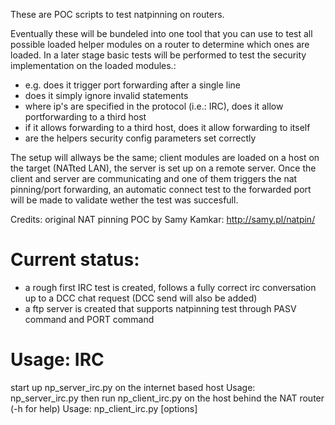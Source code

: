 These are POC scripts to test natpinning on routers.

Eventually these will be bundeled into one tool that you can use to test all possible loaded helper 
modules on a router to determine which ones are loaded.
In a later stage basic tests will be performed to test the security implementation on the loaded modules.:
- e.g. does it trigger port forwarding after a single line
- does it simply ignore invalid statements
- where ip's are specified in the protocol (i.e.: IRC), does it allow portforwarding to a third host
- if it allows forwarding to a third host, does it allow forwarding to itself
- are the helpers security config parameters set correctly

The setup will allways be the same; client modules are loaded on a host on the target (NATted LAN), the server is set up on a remote server.
Once the client and server are communicating and one of them triggers the nat pinning/port forwarding, an automatic connect test to the forwarded port will be made to validate wether the test was 
succesfull.

Credits: original NAT  pinning POC by Samy Kamkar: http://samy.pl/natpin/


Current status:
===============
- a rough first IRC test is created, follows a fully correct irc conversation up to a DCC chat request (DCC send will also be added)
- a ftp server is created that supports natpinning test through PASV command and PORT command


Usage: IRC
============
start up np_server_irc.py on the internet based host
    Usage: np_server_irc.py
then run np_client_irc.py on the host behind the NAT router (-h for help)
    Usage: np_client_irc.py [options]
